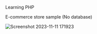 
Learning PHP

E-commerce store sample (No database)

![Screenshot 2023-11-11 171923](https://github.com/MoustAhmed/FirstPHP/assets/121663630/5f8948cf-52c8-4e11-b01a-84862de7eae7)
